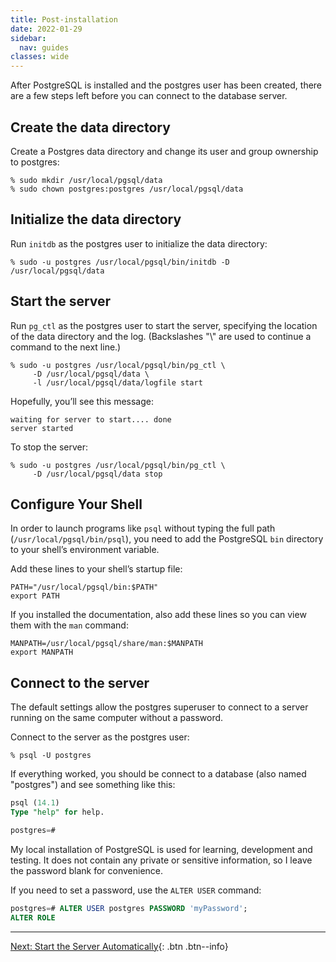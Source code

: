 ```yaml
---
title: Post-installation
date: 2022-01-29
sidebar:
  nav: guides
classes: wide
---
```


After PostgreSQL is installed and the postgres user has been created, there are a few steps left before you can connect to the database server.

## Create the data directory

Create a Postgres data directory and change its user and group ownership to postgres:

```
% sudo mkdir /usr/local/pgsql/data
% sudo chown postgres:postgres /usr/local/pgsql/data
```

## Initialize the data directory

Run `initdb` as the postgres user to initialize the data directory:

```
% sudo -u postgres /usr/local/pgsql/bin/initdb -D /usr/local/pgsql/data
```

## Start the server

Run `pg_ctl` as the postgres user to start the server, specifying the location of the data directory and the log. (Backslashes "\\" are used to continue a command to the next line.)

```
% sudo -u postgres /usr/local/pgsql/bin/pg_ctl \
     -D /usr/local/pgsql/data \
     -l /usr/local/pgsql/data/logfile start 
```

Hopefully, you’ll see this message:

```
waiting for server to start.... done
server started
```

To stop the server:
```
% sudo -u postgres /usr/local/pgsql/bin/pg_ctl \
     -D /usr/local/pgsql/data stop 
```

## Configure Your Shell

In order to launch programs like `psql`  without typing the full path (`/usr/local/pgsql/bin/psql`), you need to add the PostgreSQL `bin` directory to your shell’s environment variable.

Add these lines to your shell’s startup file:

```
PATH="/usr/local/pgsql/bin:$PATH"
export PATH
```

If you installed the documentation, also add these lines so you can view them with the `man` command:

```
MANPATH=/usr/local/pgsql/share/man:$MANPATH
export MANPATH
```

## Connect to the server

The default settings allow the postgres superuser to connect to a server running on the same computer without a password.

Connect to the server as the postgres user:

```
% psql -U postgres
```

If everything worked, you should be connect to a database (also named "postgres") and see something like this:

```sql
psql (14.1)
Type "help" for help.

postgres=# 
```

My local installation of PostgreSQL is used for learning, development and testing. It does not contain any private or sensitive information, so I leave the password blank for convenience.

If you need to set a password, use the `ALTER USER` command:

```sql
postgres=# ALTER USER postgres PASSWORD 'myPassword';
ALTER ROLE
```
---
[Next: Start the Server Automatically](launchctl.md){: .btn .btn--info}
